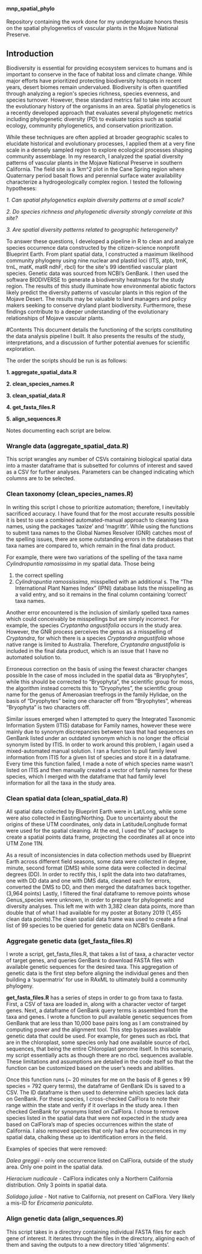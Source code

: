 #### mnp_spatial_phylo
Repository containing the work done for my undergraduate honors thesis on the spatial phylogenetics of vascular plants in the Mojave National Preserve. 

## Introduction
Biodiversity is essential for providing ecosystem services to humans and is important to conserve in the face of habitat loss and climate change. While major efforts have prioritized protecting biodiversity hotspots in recent years, desert biomes remain undervalued. Biodiversity is often quantified through analyzing a region's species richness, species evenness, and species turnover. However, these standard metrics fail to take into account the evolutionary history of the organisms in an area. Spatial phylogenetics is a recently developed approach that evaluates several phylogenetic metrics including phylogenetic diversity (PD) to evaluate topics such as spatial ecology, community phylogenetics, and conservation prioritization. 

While these techniques are often applied at broader geographic scales to elucidate historical and evolutionary processes, I applied them at a very fine scale in a densely sampled region to explore ecological processes shaping community assemblage. In my research, I analyzed the spatial diversity patterns of vascular plants in the Mojave National Preserve in southern California. The field site is a 1km^2 plot in the Cane Spring region where Quaternary period basalt flows and perennial surface water availability characterize a hydrogeologically complex region. I tested the following hypotheses: 

*1. Can spatial phylogenetics explain diversity patterns at a small scale?*

*2. Do species richness and phylogenetic diversity strongly correlate at this site?*

*3. Are spatial diversity patterns related to geographic heterogeneity?* 

To answer these questions, I developed a pipeline in R to clean and analyze species occurrence data constructed by the citizen-science nonprofit Blueprint Earth. From plant spatial data, I constructed a maximum likelihood community phylogeny using nine nuclear and plastid loci (ITS, atpb, trnK, trnL, matK, matR ndhF, rbcl) for the site's 99 identified vascular plant species. Genetic data was sourced from NCBI’s GenBank. I then used the software BIODIVERSE to generate a biodiversity heatmaps for the study region. The results of this study illuminate how environmental abiotic factors likely predict the diversity patterns of vascular plants in this region of the Mojave Desert. The results may be valuable to land managers and policy makers seeking to conserve dryland plant biodiversity. Furthermore, these findings contribute to a deeper understanding of the evolutionary relationships of Mojave vascular plants.

#Contents
This document details the functioning of the scripts constituting the data analysis pipeline I built. It also presents the results of the study, interpretations, and a discussion of further potential avenues for scientific exploration. 


The order the scripts should be run is as follows:

**1.	aggregate_spatial_data.R**

**2.	clean_species_names.R**

**3.	clean_spatial_data.R**

**4.	get_fasta_files.R**

**5.	align_sequences.R**

Notes documenting each script are below.

### Wrangle data (**aggregate_spatial_data.R**)
This script wrangles any number of CSVs containing biological spatial data into a master dataframe that is subsetted for columns of interest and saved as a CSV for further analyses. Parameters can be changed indicating which columns are to be selected.

### Clean taxonomy (**clean_species_names.R**)
In writing this script I chose to prioritize automation; therefore, I inevitably sacrificed accuracy. I have found that for the most accurate results possible it is best to use a combined automated-manual approach to cleaning taxa names, using the packages ‘taxize’ and ‘magrittr’. While using the functions to submit taxa names to the Global Names Resolver (GNR) catches most of the spelling issues, there are some outstanding errors in the databases that taxa names are compared to, which remain in the final data product.

For example, there were two variations of the spelling of the taxa name _Cylindropuntia ramosissima_ in my spatial data. Those being 
1. the correct spelling 
2. _Cylindropuntia ramossissima_, misspelled with an additional s. The “The International Plant Names Index” (IPNI) database lists the misspelling as a valid entry, and so it remains in the final column containing ‘correct’ taxa names. 

Another error encountered is the inclusion of similarly spelled taxa names which could conceivably be misspellings but are simply incorrect. For example, the species _Cryptantha angustifolia_ occurs in the study area. However, the GNR process perceives the genus as a misspelling of _Cryptandra_, for which there is a species _Cryptandra angustifolia_ whose native range is limited to Australia. Therefore, _Cryptandra angustifolia_ is included in the final data product, which is an issue that I have no automated solution to. 

Erroneous correction on the basis of using the fewest character changes possible
In the case of moss included in the spatial data as “Bryophytes”, while this should be corrected to “Bryophyta”, the scientific group for moss, the algorithm instead corrects this to “Dryophytes”, the scientific group name for the genus of Ameroasian treefrogs in the family Hylidae, on the basis of “Dryophytes” being one character off from “Bryophytes”, whereas “Bryophyta” is two characters off. 

Similar issues emerged when I attempted to query the Integrated Taxonomic Information System (ITIS) database for Family names, however these were mainly due to synonym discrepancies between taxa that had sequences on GenBank listed under an outdated synonym which is no longer the official synonym listed by ITIS. In order to work around this problem, I again used a mixed-automated manual solution. I ran a function to pull family level information from ITIS for a given list of species and store it in a dataframe. Every time this function failed, I made a note of which species name wasn’t listed on ITIS and then manually created a vector of family names for these species, which I merged with the dataframe that had family level information for all the taxa in the study area.




### Clean spatial data (**clean_spatial_data.R**)
All spatial data collected by Blueprint Earth were in Lat/Long, while some were also collected in Easting/Northing. Due to uncertainty about the origins of these UTM coordinates, only data in Latitude/Longitude format were used for the spatial cleaning. At the end, I used the ‘sf’ package to create a spatial points data frame, projecting the coordinates all at once into UTM Zone 11N. 

As a result of inconsistencies in data collection methods used by Blueprint Earth across different field seasons, some data were collected in degree, minute, second format (DMS) while some data were collected in decimal degrees (DD). In order to rectify this, I split the data into two dataframes, one with DD data and one with DMS data, cleaned each for errors, converted the DMS to DD, and then merged the dataframes back together. (3,964 points) Lastly, I filtered the final dataframe to remove points whose Genus_species were unknown, in order to prepare for phylogenetic and diversity analyses. This left me with with 3,382 clean data points, more than double that of what I had available for my poster at Botany 2019 (1,455 clean data points).The clean spatial data frame was used to create a final list of 99 species to be queried for genetic data on NCBI’s GenBank. 



### Aggregate genetic data (**get_fasta_files.R**)
I wrote a script, get_fasta_files.R,  that takes a list of taxa, a character vector of target genes, and queries GenBank to download FASTA files with available genetic sequences for the desired taxa. This aggregation of genetic data is the first step before aligning the individual genes and then building a ‘supermatrix’ for use in RAxML to ultimately build a community phylogeny. 

**get_fasta_files.R** has a series of steps in order to go from taxa to fasta. First, a CSV of taxa are loaded in, along with a character vector of target genes. Next, a dataframe of GenBank query terms is assembled from the taxa and genes. I wrote a function to pull available genetic sequences from GenBank that are less than 10,000 base pairs long as I am constrained by computing power and the alignment tool. This step bypasses available genetic data that could be used. For example, for genes such as rbcL that are in the chloroplast, some species only had one available source of rbcL sequences, that being the entire Chloroplast genome itself. In this scenario, my script essentially acts as though there are no rbcL sequences available. These limitations and assumptions are detailed in the code itself so that the function can be customized based on the user’s needs and abilities.

Once this function runs (~ 20 minutes for me on the basis of 8 genes x 99 species = 792 query terms), the dataframe of GenBank IDs is saved to a CSV. The ID dataframe is then used to determine which species lack data on GenBank. For these species, I cross-checked CalFlora to note their range within the state and verify if it overlaps in the study area. I then checked GenBank for synonyms listed on CalFlora. I chose to remove species listed in the spatial data that were not expected in the study area based on CalFlora’s map of species occurrences within the state of California. I also removed species that only had a few occurrences in my spatial data, chalking these up to identification errors in the field.

Examples of species that were removed:

_Dalea greggii_ - only one occurrence listed on CalFlora, outside of the study area. Only one point in the spatial data.

_Hieracium nudicaule_ - CalFlora indicates only a Northern California distribution. Only 3 points in spatial data.

_Solidago juliae_ - Not native to California, not present on CalFlora. Very likely a mis-ID for _Ericameria paniculata_.


### Align genetic data (**align_sequences.R**)
This script takes in a directory containing individual FASTA files for each gene of interest. It iterates through the files in the directory, aligning each of them and saving the outputs to a new directory titled ‘alignments’.

